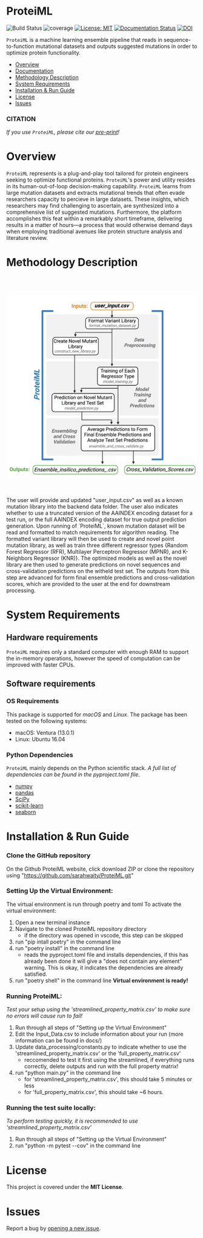 # ProteiML
![Build Status](https://github.com/sarahwaity/ProteiML/actions/workflows/config.yml/badge.svg)
![coverage](https://img.shields.io/badge/coverage-94%25-green)
[![License: MIT](https://img.shields.io/badge/License-MIT-yellow.svg)](https://opensource.org/licenses/MIT)
[![Documentation Status](https://readthedocs.org/projects/proteiml/badge/?version=latest)](https://proteiml.readthedocs.io/en/latest/?badge=latest)
[![DOI](https://zenodo.org/badge/666693326.svg)](https://zenodo.org/badge/latestdoi/666693326)

`ProteiML` is a machine learning ensemble pipeline that reads in sequence-to-function mutational datasets and outputs suggested mutations in order to optimize protein functionality. 

- [Overview](#overview)
- [Documentation](#documentation)
- [Methodology Description](#Methodology-Description)
- [System Requirements](#system-requirements)
- [Installation & Run Guide](#installation-&-Run-guide)
- [License](#license)
- [Issues](https://github.com/sarahwaity/ProteiML/issues)


### CITATION
*If you use `ProteiML`, please cite our [pre-print](https://doi.org/10.1101/2023.04.13.536801)!*  


# Overview
`ProteiML` represents is a plug-and-play tool tailored for protein engineers seeking to optimize functional proteins. `ProteiML`'s power and utility resides in its human-out-of-loop decision-making capability. `ProteiML` learns from large mutation datasets and extracts mutational trends that often evade researchers capacity to percieve in large datasets. These insights, which researchers may find challenging to ascertain, are synthesized into a comprehensive list of suggested mutations. Furthermore, the platform accomplishes this feat within a remarkably short timeframe, delivering results in a matter of hours—a process that would otherwise demand days when employing traditional avenues like protein structure analysis and literature review.

# Methodology Description
<img src=workflow.png width=500 align="right" vspace = "50">
The user will provide and updated "user_input.csv" as well as a known mutation library into the backend data folder. The user also indicates whether to use a truncated version of the AAINDEX encoding dataset for a test run, or the full AAINDEX encoding dataset for true output prediction generation. Upon running of `ProteiML`, known mutation dataset will be read and formatted to match requirements for algorithm reading. The formatted variant library will then be used to create and novel point mutation library, as well as train three different regressor types {Random Forest Regressor (RFR), Multilayer Perceptron Regressor (MPNR), and K-Neighbors Regressor (KNR)}. The optimized models as well as the novel library are then used to generate predictions on novel sequences and cross-validation predictions on the witheld test set. The outputs from this step are advanced for form final ensemble predictions and cross-validation scores, which are provided to the user at the end for downstream processing. 


# System Requirements
## Hardware requirements
`ProteiML` requires only a standard computer with enough RAM to support the in-memory operations, however the speed of computation can be improved with faster CPUs.

## Software requirements
### OS Requirements
This package is supported for *macOS* and *Linux*. The package has been tested on the following systems:
+ macOS: Ventura (13.0.1)
+ Linux: Ubuntu 16.04

### Python Dependencies
`ProteiML` mainly depends on the Python scientific stack. 
*A full list of dependencies can be found in the pyproject.toml file.*

- [numpy](http://www.numpy.org/)
- [pandas](https://pandas.pydata.org/)
- [SciPy](https://scipy.org/)
- [scikit-learn](https://scikit-learn.org/stable/)
- [seaborn](https://seaborn.pydata.org/)



# Installation & Run Guide
### Clone the GitHub repository
On the Github ProteiML website, click download ZIP or clone the repository using "https://github.com/sarahwaity/ProteiML.git"


### Setting Up the Virtual Environment:
The virtual environment is run through poetry and toml
To activate the virtual environment:
1. Open a new terminal instance
2. Navigate to the cloned ProteiML repository directory
     - if the directory was opened in vscode, this step can be skipped
3. run "pip intall poetry" in the command line
4. run "poetry install" in the command line
    - reads the pyproject.toml file and installs dependencies, if this has already been done it will give a "does not contain any element" warning. This is okay, it indicates the dependencies are already satisfied. 
5. run "poetry shell" in the command line
**Virtual environment is ready!**


### Running ProteiML:
*Test your setup using the 'streamlined_property_matrix.csv' to make sure no errors will cause run to fail!*
1. Run through all steps of "Setting up the Virtual Environment"
2. Edit the Input_Data.csv to include information about your run (more information can be found in docs/)
3. Update data_processing/constants.py to indicate whether to use the 'streamlined_property_matrix.csv' or the 'full_property_matrix.csv'
    - reccomended to test it first using the streamlined, if everything runs correctly, delete outputs and run with the full property matrix!
4. run "python main.py" in the command line
    - for 'streamlined_property_matrix.csv', this should take 5 minutes or less
    - for 'full_property_matrix.csv', this should take ~6 hours. 


### Running the test suite locally:
*To perform testing quickly, it is recommended to use 'streamlined_property_matrix.csv'*
1. Run through all steps of "Setting up the Virtual Environment"
2. run "python -m pytest --cov" in the command line


# License
This project is covered under the **MIT License**.


# Issues
Report a bug by [opening a new issue](https://github.com/sarahwaity/ProteiML/issues).
